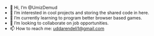 - 👋 Hi, I’m @UmizDemud
- 👀 I’m interested in cool projects and storing the shared code in here. 
- 🌱 I’m currently learning to program better browser based games.
- 💞️ I’m looking to collaborate on job opportunities.
- 📫 How to reach me: uddarendeli1@gmail.com

<!---
UmizDemud/UmizDemud is a ✨ special ✨ repository because its `README.md` (this file) appears on your GitHub profile.
You can click the Preview link to take a look at your changes.
--->
